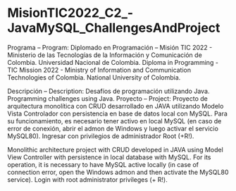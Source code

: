 # MisionTIC2022_C2_-JavaMySQL_ChallengesAndProject
Programa – Program: Diplomado en Programación – Misión TIC 2022 - Ministerio de las Tecnologías de la Información y Comunicación de Colombia. Universidad Nacional de Colombia. Diploma in Programming - TIC Mission 2022 - Ministry of Information and Communication Technologies of Colombia. National University of Colombia. 

Descripción – Description:
Desafíos de programación utilizando Java. Programming challenges using Java.  Proyecto – Project: Proyecto de arquitectura monolítica con CRUD desarrollado en JAVA utilizando Modelo Vista Controlador con persistencia en base de datos local con MySQL. Para su funcionamiento, es necesario tener activo en local MySQL (en caso de error de conexión, abrir el admon de Windows y luego activar el servicio MySQL80). Ingresar con privilegios de administrador Root (+R!).  

Monolithic architecture project with CRUD developed in JAVA using Model View Controller with persistence in local database with MySQL. For its operation, it is necessary to have MySQL active locally (in case of connection error, open the Windows admon and then activate the MySQL80 service). Login with root administrator privileges (+ R!).
